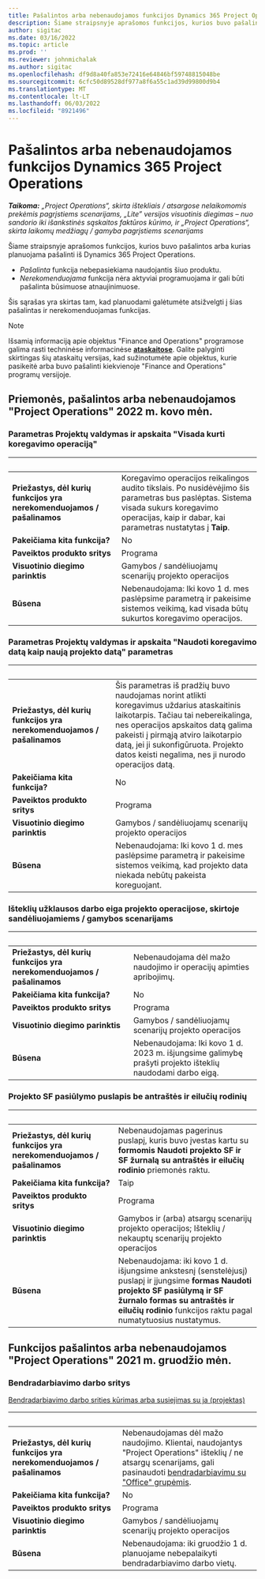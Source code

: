 ```yaml
---
title: Pašalintos arba nebenaudojamos funkcijos Dynamics 365 Project Operations
description: Šiame straipsnyje aprašomos funkcijos, kurios buvo pašalintos arba kurias planuojama pašalinti iš Dynamics 365 Project Operations.
author: sigitac
ms.date: 03/16/2022
ms.topic: article
ms.prod: ''
ms.reviewer: johnmichalak
ms.author: sigitac
ms.openlocfilehash: df9d8a40fa853e72416e64846bf59748815048be
ms.sourcegitcommit: 6cfc50d89528df977a8f6a55c1ad39d99800d9b4
ms.translationtype: MT
ms.contentlocale: lt-LT
ms.lasthandoff: 06/03/2022
ms.locfileid: "8921496"
---
```

# <a name="removed-or-deprecated-features-in-dynamics-365-project-operations"></a>Pašalintos arba nebenaudojamos funkcijos Dynamics 365 Project Operations

_**Taikoma:** „Project Operations“, skirta ištekliais / atsargose nelaikomomis prekėmis pagrįstiems scenarijams, „Lite” versijos visuotinis diegimas – nuo sandorio iki išankstinės sąskaitos faktūros kūrimo, ir „Project Operations“, skirta laikomų medžiagų / gamyba pagrįstiems scenarijams_

Šiame straipsnyje aprašomos funkcijos, kurios buvo pašalintos arba kurias planuojama pašalinti iš Dynamics 365 Project Operations.

- *Pašalinta* funkcija nebepasiekiama naudojantis šiuo produktu.
- *Nerekomenduojama* funkcija nėra aktyviai programuojama ir gali būti pašalinta būsimuose atnaujinimuose.

Šis sąrašas yra skirtas tam, kad planuodami galėtumėte atsižvelgti į šias pašalintas ir nerekomenduojamas funkcijas.

> [!NOTE]
> Išsamią informaciją apie objektus "Finance and Operations" programose galima rasti techninėse informacinėse [**ataskaitose**](/dynamics/s-e/global/axtechrefrep_61). Galite palyginti skirtingas šių ataskaitų versijas, kad sužinotumėte apie objektus, kurie pasikeitė arba buvo pašalinti kiekvienoje "Finance and Operations" programų versijoje.

## <a name="features-removed-or-deprecated-in-the-project-operations-march-2022-release"></a>Priemonės, pašalintos arba nebenaudojamos "Project Operations" 2022 m. kovo mėn.

### <a name="project-management-and-accounting-always-create-adjustment-transaction-parameter"></a>Parametras Projektų valdymas ir apskaita "Visada kurti koregavimo operaciją"

| &nbsp; | &nbsp; |
|--------|--------|
| **Priežastys, dėl kurių funkcijos yra nerekomenduojamos / pašalinamos** | Koregavimo operacijos reikalingos audito tikslais. Po nusidėvėjimo šis parametras bus paslėptas. Sistema visada sukurs koregavimo operacijas, kaip ir dabar, kai parametras nustatytas į **Taip**. |
| **Pakeičiama kita funkcija?** | No |
| **Paveiktos produkto sritys** | Programa |
| **Visuotinio diegimo parinktis** | Gamybos / sandėliuojamų scenarijų projekto operacijos |
| **Būsena** | Nebenaudojama: Iki kovo 1 d. mes paslėpsime parametrą ir pakeisime sistemos veikimą, kad visada būtų sukurtos koregavimo operacijos. |

### <a name="project-management-and-accounting-use-adjustment-date-as-new-project-date-parameter"></a>Parametras Projektų valdymas ir apskaita "Naudoti koregavimo datą kaip naują projekto datą" parametras

| &nbsp; | &nbsp; |
|--------|--------|
| **Priežastys, dėl kurių funkcijos yra nerekomenduojamos / pašalinamos** | Šis parametras iš pradžių buvo naudojamas norint atlikti koregavimus uždarius ataskaitinis laikotarpis. Tačiau tai nebereikalinga, nes operacijos apskaitos datą galima pakeisti į pirmąją atviro laikotarpio datą, jei ji sukonfigūruota. Projekto datos keisti negalima, nes ji nurodo operacijos datą. |
| **Pakeičiama kita funkcija?** | No |
| **Paveiktos produkto sritys** | Programa |
| **Visuotinio diegimo parinktis** | Gamybos / sandėliuojamų scenarijų projekto operacijos |
| **Būsena** | Nebenaudojama: Iki kovo 1 d. mes paslėpsime parametrą ir pakeisime sistemos veikimą, kad projekto data niekada nebūtų pakeista koreguojant. |

### <a name="resource-request-workflow-in-project-operations-for-stockedproduction-based-scenarios"></a>Išteklių užklausos darbo eiga projekto operacijose, skirtoje sandėliuojamiems / gamybos scenarijams

| &nbsp; | &nbsp; |
|--------|--------|
| **Priežastys, dėl kurių funkcijos yra nerekomenduojamos / pašalinamos** | Nebenaudojama dėl mažo naudojimo ir operacijų apimties apribojimų. |
| **Pakeičiama kita funkcija?** | No |
| **Paveiktos produkto sritys** | Programa |
| **Visuotinio diegimo parinktis** | Gamybos / sandėliuojamų scenarijų projekto operacijos |
| **Būsena** | Nebenaudojama: Iki kovo 1 d. 2023 m. išjungsime galimybę prašyti projekto išteklių naudodami darbo eigą. |

### <a name="project-invoice-proposal-page-without-header-and-lines-views"></a>Projekto SF pasiūlymo puslapis be antraštės ir eilučių rodinių

| &nbsp; | &nbsp; |
|--------|--------|
| **Priežastys, dėl kurių funkcijos yra nerekomenduojamos / pašalinamos** | Nebenaudojamas pagerinus puslapį, kuris buvo įvestas kartu su **formomis Naudoti projekto SF ir SF žurnalą su antraštės ir eilučių rodinio** priemonės raktu. |
| **Pakeičiama kita funkcija?** | Taip |
| **Paveiktos produkto sritys** | Programa |
| **Visuotinio diegimo parinktis** | Gamybos ir (arba) atsargų scenarijų projekto operacijos; Išteklių / nekauptų scenarijų projekto operacijos |
| **Būsena** | Nebenaudojama: iki kovo 1 d. išjungsime ankstesnį (senstelėjusį) puslapį ir įjungsime **formas Naudoti projekto SF pasiūlymą ir SF žurnalo formas su antraštės ir eilučių rodinio** funkcijos raktu pagal numatytuosius nustatymus. |

## <a name="features-removed-or-deprecated-in-the-project-operations-december-2021-release"></a>Funkcijos pašalintos arba nebenaudojamos "Project Operations" 2021 m. gruodžio mėn.

### <a name="collaboration-workspaces"></a>Bendradarbiavimo darbo sritys

[Bendradarbiavimo darbo srities kūrimas arba susiejimas su ja (projektas)](/dynamicsax-2012/appuser-itpro/create-or-link-to-a-collaboration-workspace-project)

| &nbsp; | &nbsp; |
|--------|--------|
| **Priežastys, dėl kurių funkcijos yra nerekomenduojamos / pašalinamos** | Nebenaudojamas dėl mažo naudojimo. Klientai, naudojantys "Project Operations" išteklių / ne atsargų scenarijams, gali pasinaudoti [bendradarbiavimu su "Office" grupėmis](../project-management/collaboration-groups.md). |
| **Pakeičiama kita funkcija?** | No |
| **Paveiktos produkto sritys** | Programa  |
| **Visuotinio diegimo parinktis** | Gamybos / sandėliuojamų scenarijų projekto operacijos |
| **Būsena** | Nebenaudojama: iki gruodžio 1 d. planuojame nebepalaikyti bendradarbiavimo darbo vietų. |
